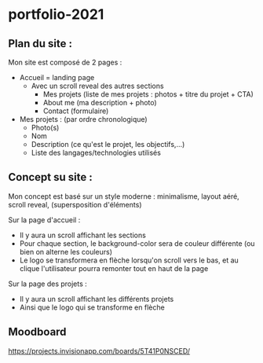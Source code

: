 # portfolio-2021


## Plan du site :

Mon site est composé de 2 pages :
- Accueil = landing page 
  - Avec un scroll reveal des autres sections
    - Mes projets (liste de mes projets : photos + titre du projet + CTA)
    - About me (ma description + photo)
    - Contact (formulaire)
- Mes projets : (par ordre chronologique)
  - Photo(s)
  - Nom
  - Description (ce qu'est le projet, les objectifs,...)
  - Liste des langages/technologies utilisés


## Concept su site :

Mon concept est basé sur un style moderne : minimalisme, layout aéré, scroll reveal, (supersposition d'éléments)

Sur la page d'accueil : 
- Il y aura un scroll affichant les sections
- Pour chaque section, le background-color sera de couleur différente (ou bien on alterne les couleurs)
- Le logo se transformera en flèche lorsqu'on scroll vers le bas, et au clique l'utilisateur pourra remonter tout en haut de la page

Sur la page des projets :
- Il y aura un scroll affichant les différents projets
- Ainsi que le logo qui se transforme en flèche



## Moodboard 
https://projects.invisionapp.com/boards/5T41P0NSCED/

